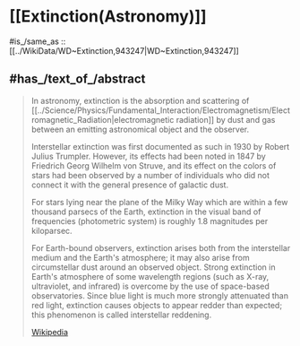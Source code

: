 
# [[Extinction(Astronomy)]] 

#is_/same_as :: [[../WikiData/WD~Extinction,943247|WD~Extinction,943247]] 

## #has_/text_of_/abstract 

> In astronomy, extinction is the absorption and scattering of [[../Science/Physics/Fundamental_Interaction/Electromagnetism/Electromagnetic_Radiation|electromagnetic radiation]] by dust and gas 
> between an emitting astronomical object and the observer. 
> 
> Interstellar extinction was first documented as such in 1930 by Robert Julius Trumpler. 
> However, its effects had been noted in 1847 by Friedrich Georg Wilhelm von Struve, 
> and its effect on the colors of stars had been observed by a number of individuals 
> who did not connect it with the general presence of galactic dust. 
> 
> For stars lying near the plane of the Milky Way which are within a few thousand parsecs of the Earth, extinction in the visual band of frequencies (photometric system) is roughly 1.8 magnitudes per kiloparsec.
>
> For Earth-bound observers, extinction arises both from the interstellar medium and the Earth's atmosphere; it may also arise from circumstellar dust around an observed object. Strong extinction in Earth's atmosphere of some wavelength regions (such as X-ray, ultraviolet, and infrared) is overcome by the use of space-based observatories. Since blue light is much more strongly attenuated than red light, extinction causes objects to appear redder than expected; this phenomenon is called interstellar reddening.
>
> [Wikipedia](https://en.wikipedia.org/wiki/Extinction%20(astronomy)) 




